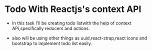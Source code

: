 # Todo With Reactjs's context API

- In this task I'll be creating todo listwith the help of context APi,specifically reducers and actions.

- also will be using other things as uuid,react-strap,react icons and bootstrap to implement todo list easily.
